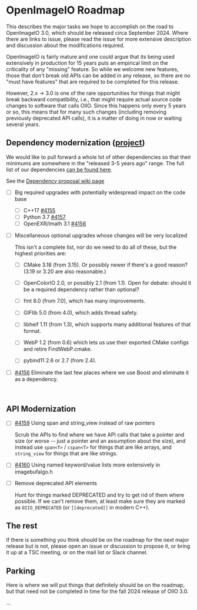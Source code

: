 <!-- SPDX-License-Identifier: CC-BY-4.0 -->
<!-- Copyright Contributors to the OpenImageIO Project. -->

# OpenImageIO Roadmap

This describes the major tasks we hope to accomplish on the road to
OpenImageIO 3.0, which should be released circa September 2024. Where there
are links to issue, please read the issue for more extensive description and
discussion about the modifications required.

OpenImageIO is fairly mature and one could argue that its being used
extensively in production for 15 years puts an empirical limit on the
criticality of any "missing" feature. So while we welcome new features, those
that don't break old APIs can be added in any release, so there are no "must
have features" that are required to be completed for this release.

However, 2.x -> 3.0 is one of the rare opportunities for things that might
break backward compatibility, i.e., that might require actual source code
changes to software that calls OIIO. Since this happens only every 5 years or
so, this means that for many such changes (including removing previously
deprecated API calls), it is a matter of doing in now or waiting several
years.



## Dependency modernization ([project](https://github.com/orgs/AcademySoftwareFoundation/projects/28))

We would like to pull forward a whole lot of other dependencies so that their
minimums are somewhere in the "released 3-5 years ago" range. The full list of
our dependencies [can be found
here](https://github.com/AcademySoftwareFoundation/OpenImageIO/discussions/4151).

See the [Dependency proposal wiki page](https://github.com/AcademySoftwareFoundation/OpenImageIO/discussions/4151)

* [ ] Big required upgrades with potentially widespread impact on the code base
  - [ ] C++17 [#4155](https://github.com/AcademySoftwareFoundation/OpenImageIO/issues/4155)
  - [ ] Python 3.7 [#4157](https://github.com/AcademySoftwareFoundation/OpenImageIO/issues/4157)
  - [ ] OpenEXR/Imath 3.1 [#4156](https://github.com/AcademySoftwareFoundation/OpenImageIO/issues/4156)

* [ ] Miscellaneous optional upgrades whose changes will be very localized

  This isn't a complete list, nor do we need to do all of these, but the
  highest priorities are:

  - [ ] CMake 3.18 (from 3.15). Or possibly newer if there's a good reason? (3.19 or 3.20 are also reasonable.)
  - [ ] OpenColorIO 2.0, or possibly 2.1 (from 1.1). Open for debate: should it be a required dependency rather than optional?
  - [ ] fmt 8.0 (from 7.0), which has many improvements.
  - [ ] GIFlib 5.0 (from 4.0), which adds thread safety.
  - [ ] libheif 1.11 (from 1.3), which supports many additional features of that format.
  - [ ] WebP 1.2 (from 0.6) which lets us use their exported CMake configs and retire FindWebP.cmake.
  - [ ] pybind11 2.6 or 2.7 (from 2.4).


- [ ] [#4156](https://github.com/AcademySoftwareFoundation/OpenImageIO/issues/4156) Eliminate the last few places where we use Boost and eliminate it as a dependency.

<br>


## API Modernization

- [ ] [#4159](https://github.com/AcademySoftwareFoundation/OpenImageIO/issues/4159)  Using span and string_view instead of raw pointers

  Scrub the APIs to find where we have API calls that take a pointer and size
  (or worse -- just a pointer and an assumption about the size), and instead
  use `span<T>` / `cspan<T>` for things that are like arrays, and
  `string_view` for things that are like strings.

- [ ] [#4160](https://github.com/AcademySoftwareFoundation/OpenImageIO/issues/4160)
  Using named keyword/value lists more extensively in imagebufalgo.h

- [ ] Remove deprecated API elements

  Hunt for things marked DEPRECATED and try to get rid of them where possible.
  If we can't remove them, at least make sure they are marked as
  `OIIO_DEPRECATED` (or `[[deprecated]]` in modern C++).


## The rest

If there is something you think should be on the roadmap for the next major
release but is not, please open an issue or discussion to propose it, or
bring it up at a TSC meeting, or on the mail list or Slack channel.


## Parking

Here is where we will put things that definitely should be on the roadmap, but
that need not be completed in time for the fall 2024 release of OIIO 3.0.

...

